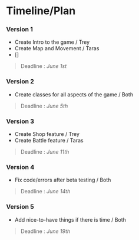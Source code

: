 # Timeline/Plan
### Version 1
- Create Intro to the game / Trey
- Create Map and Movement / Taras
- [] 
> Deadline : _June 1st_

### Version 2
- Create classes for all aspects of the game / Both
> Deadline : _June 5th_

### Version 3
- Create Shop feature / Trey
- Create Battle feature / Taras
> Deadline : _June 11th_

### Version 4 
- Fix code/errors after beta testing / Both
> Deadline : _June 14th_

### Version 5
- Add nice-to-have things if there is time / Both
>Deadline : _June 19th_
  
